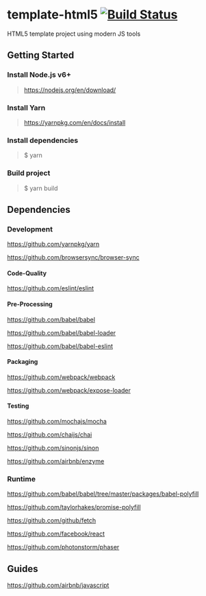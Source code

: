 template-html5 [![Build Status](https://travis-ci.org/vpmedia/template-html5.svg)](https://travis-ci.org/vpmedia/template-html5)
==============

HTML5 template project using modern JS tools

## Getting Started

### Install Node.js v6+

> https://nodejs.org/en/download/

### Install Yarn

> https://yarnpkg.com/en/docs/install

### Install dependencies

> $ yarn

### Build project

> $ yarn build

## Dependencies

### Development

https://github.com/yarnpkg/yarn

https://github.com/browsersync/browser-sync

#### Code-Quality

https://github.com/eslint/eslint

#### Pre-Processing

https://github.com/babel/babel

https://github.com/babel/babel-loader

https://github.com/babel/babel-eslint

#### Packaging

https://github.com/webpack/webpack

https://github.com/webpack/expose-loader

#### Testing

https://github.com/mochajs/mocha

https://github.com/chaijs/chai

https://github.com/sinonjs/sinon

https://github.com/airbnb/enzyme

### Runtime

https://github.com/babel/babel/tree/master/packages/babel-polyfill

https://github.com/taylorhakes/promise-polyfill

https://github.com/github/fetch

https://github.com/facebook/react

https://github.com/photonstorm/phaser

## Guides

https://github.com/airbnb/javascript
